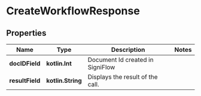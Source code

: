 
# CreateWorkflowResponse

## Properties
Name | Type | Description | Notes
------------ | ------------- | ------------- | -------------
**docIDField** | **kotlin.Int** | Document Id created in SigniFlow | 
**resultField** | **kotlin.String** | Displays the result of the call. | 




